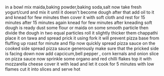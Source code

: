 in a bowl mix maida,baking powder,baking soda,salt
now take fresh yogurt/curd and mix it until it doesn't become dough
after that add oil to it and knead for few minutes
then cover it with soft cloth and rest for 15 minutes
after 15 minutes again knead for few minutes
after kneading soft dough is ready 
dust some flour or maida on some smooth particle
then divide the dough in two equal particles
roll it slightly thicker them chappathi
place it on tawa and spread 
prick it using fork
it will prevent pizza base from fluffing up
roast for minute and flip
now quickly spread pizza sauce on the cooked side
spread pizza sauce generously
make sure that the pricked side is facing down
now add capcicum,bell pepper , corn kernals and onion slice on pizza sauce
now sprinkle some organo and red chilli flakes 
top it with mozzarella cheese
cover it with lead and let it cook for 5 minutes with low flames
cut it into slices and serve hot 